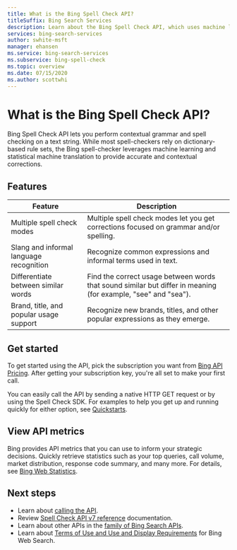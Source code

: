 ```yaml
---
title: What is the Bing Spell Check API?
titleSuffix: Bing Search Services
description: Learn about the Bing Spell Check API, which uses machine learning and statistical machine translation for contextual spell checking.
services: bing-search-services
author: swhite-msft
manager: ehansen
ms.service: bing-search-services
ms.subservice: bing-spell-check
ms.topic: overview
ms.date: 07/15/2020
ms.author: scottwhi
---
```


# What is the Bing Spell Check API?

Bing Spell Check API lets you perform contextual grammar and spell checking on a text string. While most spell-checkers rely on dictionary-based rule sets, the Bing spell-checker leverages machine learning and statistical machine translation to provide accurate and contextual corrections. 


## Features

|Feature|Description
|-|-
|Multiple spell check modes|Multiple spell check modes let you get corrections focused on grammar and/or spelling.
|Slang and informal language recognition|Recognize common expressions and informal terms used in text.
|Differentiate between similar words|Find the correct usage between words that sound similar but differ in meaning (for example, "see" and "sea").
|Brand, title, and popular usage support|Recognize new brands, titles, and other popular expressions as they emerge.


## Get started

To get started using the API, pick the subscription you want from <a href="https://aka.ms/bingsearchapipricing" target="_blank">Bing API Pricing</a>. After getting your subscription key, you're all set to make your first call. 

You can easily call the API by sending a native HTTP GET request or by using the Spell Check SDK. For examples to help you get up and running quickly for either option, see [Quickstarts](quickstarts/quickstarts.md).


## View API metrics

Bing provides API metrics that you can use to inform your strategic decisions. Quickly retrieve statistics such as your top queries, call volume, market distribution, response code summary, and many more. For details, see [Bing Web Statistics](../bing-web-search/bing-web-stats.md).


## Next steps

- Learn about [calling the API](how-to/sending-requests.md).
- Review [Spell Check API v7 reference](reference/endpoints.md) documentation.  
- Learn about other APIs in the [family of Bing Search APIs](../bing-web-search/bing-api-comparison.md).
- Learn about [Terms of Use and Use and Display Requirements](https://aka.ms/BingAPIsLegal) for Bing Web Search.  

